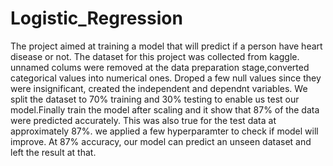 # Logistic_Regression
The project aimed at training a model that will predict if a person have heart disease or not.
The dataset for this project was collected from kaggle.
unnamed colums were removed at the data preparation stage,converted categorical values into numerical ones.
Droped a few null values since they were insignificant, created the independent and dependnt variables.
We split the dataset to 70% training and 30% testing to enable us test our model.Finally train the model after scaling and it show that
87% of the data were predicted accurately. This was also true for the test data at approximately 87%.
we applied a few hyperparamter to check if model will improve.
At 87% accuracy, our model can predict an unseen dataset and left the result at that.
